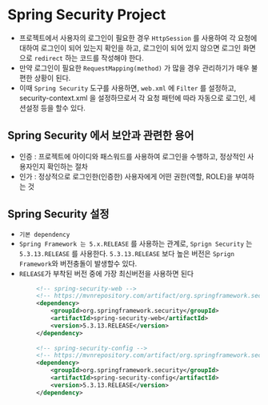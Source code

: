 # Spring Security Project
- 프로젝트에서 사용자의 로그인이 필요한 경우 `HttpSession` 를 사용하여 각 요청에 대하여 로그인이 되어 있는지 확인을 하고, 로그인이 되어 있지 않으면 로그인 화면으로 `redirect` 하는 코드를 작성해야 한다.
- 만약 로그인이 필요한 `RequestMapping(method)` 가 많을 경우 관리하기가 매우 불편한 상황이 된다. 
- 이때 `Spring Security` 도구를 사용하면, `web.xml` 에 `Filter` 를 설정하고,
security-context.xml 을 설정하므로서 각 요청 패턴에 따라 자동으로 로그인, 세션설정 등을 할수 있다.

## Spring Security 에서 보안과 관련한 용어
- 인증 : 프로젝트에 아이디와 패스워드를 사용하여 로그인을 수행하고, 정상적인 사용자인지 확인하는 절차
- 인가 : 정상적으로 로그인한(인증한) 사용자에게 어떤 권한(역할, ROLE)을 부여하는 것

## Spring Security 설정
- `기본 dependency`
- `Spring Framework 는 5.x.RELEASE`	를 사용하는 관계로, `Sprign Security` 는 `5.3.13.RELEASE` 를 사용한다. `5.3.13.RELEASE` 보다 높은 버전은 `Sprign Framework`와 버전충돌이 발생할수 있다.
- `RELEASE`가 부착된 버전 중에 가장 최신버전을 사용하면 된다
```xml
		<!-- spring-security-web -->
		<!-- https://mvnrepository.com/artifact/org.springframework.security/spring-security-web -->
		<dependency>
			<groupId>org.springframework.security</groupId>
			<artifactId>spring-security-web</artifactId>
			<version>5.3.13.RELEASE</version>
		</dependency>
		
		<!-- spring-security-config -->
		<!-- https://mvnrepository.com/artifact/org.springframework.security/spring-security-config -->
		<dependency>
			<groupId>org.springframework.security</groupId>
			<artifactId>spring-security-config</artifactId>
			<version>5.3.13.RELEASE</version>
		</dependency>
```
